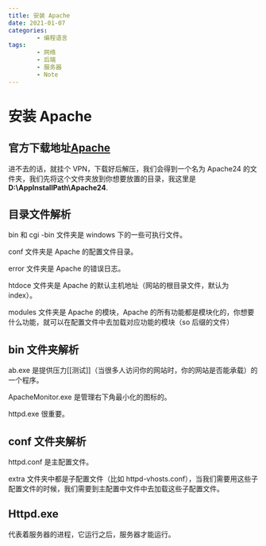 ```yaml
---
title: 安装 Apache
date: 2021-01-07
categories:
        - 编程语言
tags:
        - 网络
        - 后端
        - 服务器
        - Note
---
```


# 安装 Apache

## 官方下载地址[Apache](https://www.apachehaus.com/cgi-bin/download.plx)

进不去的话，就挂个 VPN，下载好后解压，我们会得到一个名为 Apache24 的文件夹，我们先将这个文件夹放到你想要放置的目录，我这里是**D:\AppInstallPath\Apache24**.

## 目录文件解析

bin 和 cgi -bin 文件夹是 windows 下的一些可执行文件。

conf 文件夹是 Apache 的配置文件目录。

error 文件夹是 Apache 的错误日志。

htdoce 文件夹是 Apache 的默认主机地址（网站的根目录文件，默认为 index）。

modules 文件夹是 Apache 的模块，Apache 的所有功能都是模块化的，你想要什么功能，就可以在配置文件中去加载对应功能的模块（so 后缀的文件）

## bin 文件夹解析

ab.exe 是提供压力[[测试]]（当很多人访问你的网站时，你的网站是否能承载）的一个程序。

ApacheMonitor.exe 是管理右下角最小化的图标的。

httpd.exe 很重要。

## conf 文件夹解析

httpd.conf 是主配置文件。

extra 文件夹中都是子配置文件（比如 httpd-vhosts.conf），当我们需要用这些子配置文件的时候，我们需要到主配置中文件中去加载这些子配置文件。

## Httpd.exe

代表着服务器的进程，它运行之后，服务器才能运行。
